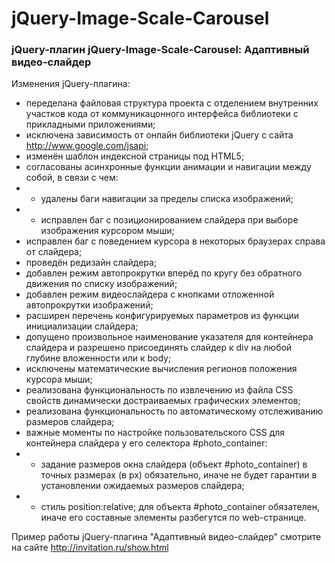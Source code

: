 # jQuery-Image-Scale-Carousel
### jQuery-плагин jQuery-Image-Scale-Carousel: Адаптивный видео-слайдер

Изменения jQuery-плагина:
* переделана файловая структура проекта с отделением внутренних участков кода от коммуникацонного интерфейса библиотеки с прикладными приложениями;
* исключена зависимость от онлайн библиотеки jQuery с сайта http://www.google.com/jsapi;
* изменён шаблон индексной страницы под HTML5;
* согласованы асинхронные функции анимации и навигации между собой, в связи с чем:
* * удалены баги навигации за пределы списка изображений;
* * исправлен баг с позиционированием слайдера при выборе изображения курсором мыши;
* исправлен баг с поведением курсора в некоторых браузерах справа от слайдера;
* проведён редизайн слайдера;
* добавлен режим автопрокрутки вперёд по кругу без обратного движения по списку изображений;
* добавлен режим видеослайдера с кнопками отложенной автопрокрутки изображений; 
* расширен перечень конфигурируемых параметров из функции инициализации слайдера;
* допущено произвольное наименование указателя для контейнера слайдера и разрешено присоединять слайдер к div на любой глубине вложенности или к body;
* исключены математические вычисления регионов положения курсора мыши;
* реализована функциональность по извлечению из файла CSS свойств динамически достраиваемых графических элементов;
* реализована функциональность по автоматическому отслеживанию размеров слайдера;
* важные моменты по настройке пользовательского CSS для контейнера слайдера у его селектора #photo_container:
* * задание размеров окна слайдера (объект #photo_container) в точных размерах (в px) обязательно, иначе не будет гарантии в установлении ожидаемых размеров слайдера;
* * стиль position:relative; для объекта #photo_container обязателен, иначе его составные элементы разбегутся по web-странице.


Пример работы jQuery-плагина "Адаптивный видео-слайдер" смотрите на сайте <http://invitation.ru/show.html>

